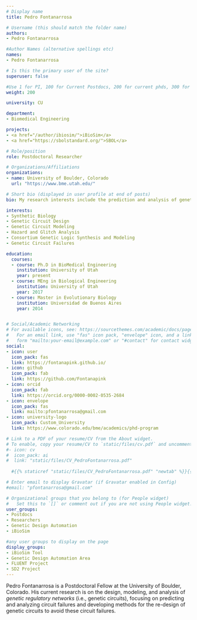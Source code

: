 ```yaml
---
# Display name
title: Pedro Fontanarrosa

# Username (this should match the folder name)
authors:
- Pedro Fontanarrosa

#Author Names (alternative spellings etc)
names:
- Pedro Fontanarrosa

# Is this the primary user of the site?
superuser: false

#Use 1 for PI, 100 for Current Postdocs, 200 for current phds, 300 for current masters, 400 for current undergrads, 800 for alum postdocs, 810 for alum phds, 820 for alum masters, and 830 for alum undergrads, 900 for tools, 1000 for projects
weight: 200

university: CU

department:
- Biomedical Engineering

projects:
- <a href="/author/ibiosim/">iBioSim</a>
- <a href="https://sbolstandard.org/">SBOL</a>

# Role/position
role: Postdoctoral Researcher

# Organizations/Affiliations
organizations:
- name: University of Boulder, Colorado
  url: "https://www.bme.utah.edu/"

# Short bio (displayed in user profile at end of posts)
bio: My research interests include the prediction and analysis of genetic circuit failures.

interests:
- Synthetic Biology
- Genetic Circuit Design
- Genetic Circuit Modeling
- Hazard and Glitch Analysis
- Consortium Genetic Logic Synthesis and Modeling
- Genetic Circuit Failures

education:
  courses:
  - course: Ph.D in BioMedical Engineering
    institution: University of Utah
    year: present
  - course: MEng in Biological Engineering
    institution: University of Utah
    year: 2017  
  - course: Master in Evolutionary Biology
    institution: Universidad de Buenos Aires
    year: 2014


# Social/Academic Networking
# For available icons, see: https://sourcethemes.com/academic/docs/page-builder/#icons
#   For an email link, use "fas" icon pack, "envelope" icon, and a link in the
#   form "mailto:your-email@example.com" or "#contact" for contact widget.
social:
- icon: user
  icon_pack: fas
  link: https://fontanapink.github.io/
- icon: github
  icon_pack: fab
  link: https://github.com/Fontanapink
- icon: orcid
  icon_pack: fab
  link: https://orcid.org/0000-0002-0535-2684
- icon: envelope
  icon_pack: fas
  link: mailto:pfontanarrosa@gmail.com  
- icon: university-logo
  icon_pack: Custom_University
  link: https://www.colorado.edu/bme/academics/phd-program

# Link to a PDF of your resume/CV from the About widget.
# To enable, copy your resume/CV to `static/files/cv.pdf` and uncomment the lines below.
#- icon: cv
#  icon_pack: ai
#  link: "static/files/CV_PedroFontanarrosa.pdf"
  
  #{{% staticref "static/files/CV_PedroFontanarrosa.pdf" "newtab" %}}{{% /staticref %}}

# Enter email to display Gravatar (if Gravatar enabled in Config)
#email: "pfontanarrosa@gmail.com"

# Organizational groups that you belong to (for People widget)
#   Set this to `[]` or comment out if you are not using People widget.
user_groups:
- Postdocs
- Researchers
- Genetic Design Automation
- iBioSim

#any user groups to display on the page
display_groups:
- iBioSim Tool
- Genetic Design Automation Area
- FLUENT Project
- SD2 Project
---
```


Pedro Fontanarrosa is a Postdoctoral Fellow at the University of Boulder, Colorado. His current research is on the design, modeling, and analysis of *genetic regulatory networks* (i.e., genetic circuits), focusing on predicting and analyzing circuit failures and developing methods for the re-design of genetic circuits to avoid these circuit failures.
